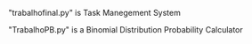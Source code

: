 "trabalhofinal.py" is Task Manegement System

"TrabalhoPB.py" is a Binomial Distribution Probability Calculator
